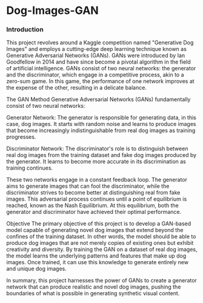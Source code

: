 # Dog-Images-GAN
### Introduction
This project revolves around a Kaggle competition named "Generative Dog Images" and employs a cutting-edge deep learning technique known as Generative Adversarial Networks (GANs). GANs were introduced by Ian Goodfellow in 2014 and have since become a pivotal algorithm in the field of artificial intelligence. GANs consist of two neural networks: the generator and the discriminator, which engage in a competitive process, akin to a zero-sum game. In this game, the performance of one network improves at the expense of the other, resulting in a delicate balance.

The GAN Method Generative Adversarial Networks (GANs) fundamentally consist of two neural networks:

Generator Network: The generator is responsible for generating data, in this case, dog images. It starts with random noise and learns to produce images that become increasingly indistinguishable from real dog images as training progresses.

Discriminator Network: The discriminator's role is to distinguish between real dog images from the training dataset and fake dog images produced by the generator. It learns to become more accurate in its discrimination as training continues.

These two networks engage in a constant feedback loop. The generator aims to generate images that can fool the discriminator, while the discriminator strives to become better at distinguishing real from fake images. This adversarial process continues until a point of equilibrium is reached, known as the Nash Equilibrium. At this equilibrium, both the generator and discriminator have achieved their optimal performance.

Objective The primary objective of this project is to develop a GAN-based model capable of generating novel dog images that extend beyond the confines of the training dataset. In other words, the model should be able to produce dog images that are not merely copies of existing ones but exhibit creativity and diversity. By training the GAN on a dataset of real dog images, the model learns the underlying patterns and features that make up dog images. Once trained, it can use this knowledge to generate entirely new and unique dog images.

In summary, this project harnesses the power of GANs to create a generator network that can produce realistic and novel dog images, pushing the boundaries of what is possible in generating synthetic visual content.
